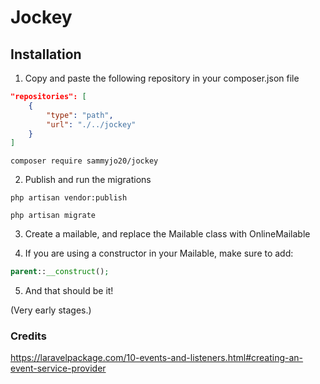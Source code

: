 # Jockey

## Installation

1. Copy and paste the following repository in your composer.json file

```json
"repositories": [
    {
        "type": "path",
        "url": "./../jockey"
    }
]
```

``composer require sammyjo20/jockey``

2. Publish and run the migrations

``php artisan vendor:publish``
 
``php artisan migrate``

3. Create a mailable, and replace the Mailable class with OnlineMailable

4. If you are using a constructor in your Mailable, make sure to add:

```php 
parent::__construct();
```

5. And that should be it!

(Very early stages.)

### Credits
https://laravelpackage.com/10-events-and-listeners.html#creating-an-event-service-provider
